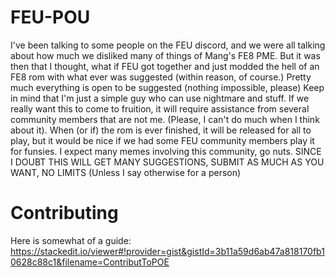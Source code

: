 # FEU-POU
I've been talking to some people on the FEU discord, and we were all talking about how much we disliked many of things of Mang's FE8 PME. But it was then that I thought, what if FEU got together and just modded the hell of an FE8 rom with what ever was suggested (within reason, of course.)  Pretty much everything is open to be suggested (nothing impossible, please)  Keep in mind that I'm just a simple guy who can use nightmare and stuff. If we really want this to come to fruition, it will require assistance from several community members that are not me. (Please, I can't do much when I think about it).  When (or if) the rom is ever finished, it will be released for all to play, but it would be nice if we had some FEU community members play it for funsies.  I expect many memes involving this community, go nuts.  SINCE I DOUBT THIS WILL GET MANY SUGGESTIONS, SUBMIT AS MUCH AS YOU WANT, NO LIMITS (Unless I say otherwise for a person)

# Contributing
Here is somewhat of a guide: https://stackedit.io/viewer#!provider=gist&gistId=3b11a59d6ab47a818170fb10628c88c1&filename=ContributToPOE